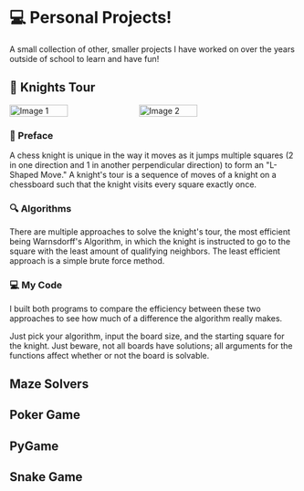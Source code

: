 # 💻 Personal Projects!

A small collection of other, smaller projects I have worked on over the years outside of school to learn and have fun!

## 🐴 Knights Tour

<div style="display: flex; flex-direction: row;">
  <img src="https://github.com/JasSaini101/Personal_Projects/assets/83828348/476ee3a4-d0ca-4dc4-a0f0-bdf604a9a4f3" alt="Image 1" width="45%">
  <img src="https://github.com/JasSaini101/Personal_Projects/assets/83828348/6687dd50-4346-4700-902d-45159752daf3" alt="Image 2" width="45%">
</div>

### 📝 Preface
A chess knight is unique in the way it moves as it jumps multiple squares (2 in one direction and 1 in another perpendicular direction) to form an "L-Shaped Move." A knight's tour is a sequence of moves of a knight on a chessboard such that the knight visits every square exactly once. 

### 🔍 Algorithms
There are multiple approaches to solve the knight's tour, the most efficient being Warnsdorff's Algorithm, in which the knight is instructed to go to the square with the least amount of qualifying neighbors. The least efficient approach is a simple brute force method.

### 💻 My Code
I built both programs to compare the efficiency between these two approaches to see how much of a difference the algorithm really makes.

Just pick your algorithm, input the board size, and the starting square for the knight. Just beware, not all boards have solutions; all arguments for the functions affect whether or not the board is solvable.

## Maze Solvers

## Poker Game

## PyGame

## Snake Game
